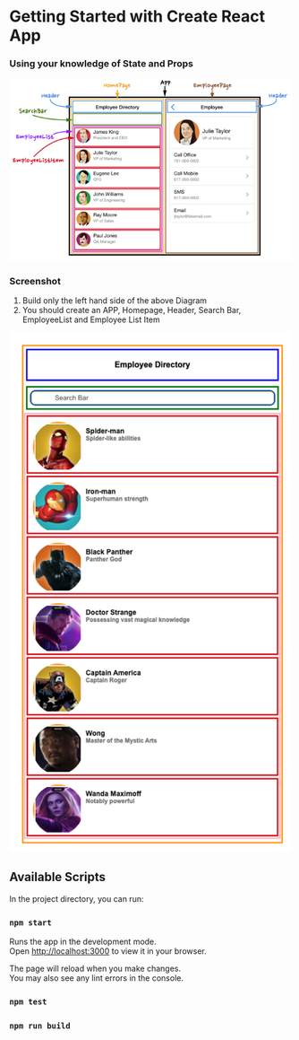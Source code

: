 # Getting Started with Create React App


### Using your knowledge of State and Props
<img src="public/diagram.png">

### Screenshot
1. Build only the left hand side of the above Diagram
2. You should create an APP, Homepage, Header, Search Bar, EmployeeList and Employee List Item
<img src="public/Screenshot.png">


## Available Scripts

In the project directory, you can run:

### `npm start`

Runs the app in the development mode.\
Open [http://localhost:3000](http://localhost:3000) to view it in your browser.

The page will reload when you make changes.\
You may also see any lint errors in the console.

### `npm test`


### `npm run build`


